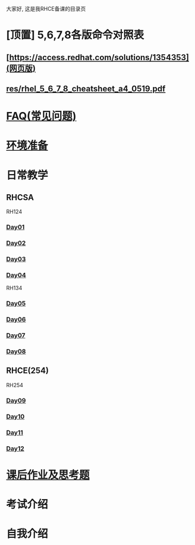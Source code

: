 大家好, 这是我RHCE备课的目录页
# [顶置] 5,6,7,8各版命令对照表
## [https://access.redhat.com/solutions/1354353](网页版)
## [res/rhel_5_6_7_8_cheatsheet_a4_0519.pdf](pdf)
# [FAQ(常见问题)](FAQ/FAQ.md)
# [环境准备](preparation/preparation.md)

# 日常教学
## RHCSA
RH124
### [Day01](Day01/Day01.md)
### [Day02](Day02/usergroup_filepermission_process_service.md)
### [Day03](Day03/ssh_log_networking_archive.md)
### [Day04](Day04/yum_df_mount_ln_find_kvm.md)

RH134
### [Day05](Day05/kickstart_regex_vim_cron_at.md)
### [Day06](Day06/nice_ACL_SELinux_ldap_kerberos.md)
### [Day07](Day07/disk_lvm_nfs_samba.md)
### [Day08](Day08/boot_troubleshotting_firewalld_sa2_review.md)

## RHCE(254)
RH254
### [Day09](Day09/systemd_ipv6_teamd_firewalld.md)
### [Day10](Day10/dns_mail_iscis_nfs.md)
### [Day11](Day11/mariaDB_httpd_bash.md)
### [Day12](Day12/wsgi_bash_docker.md)

# [课后作业及思考题](Homework/1704_20190521.md)

# 考试介绍
# 自我介绍
